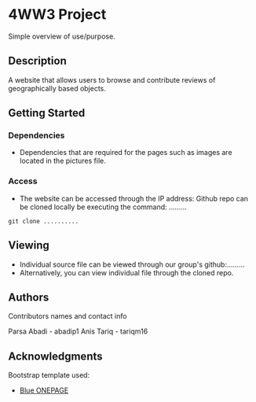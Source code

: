 # 4WW3 Project

Simple overview of use/purpose.

## Description

 A website that allows users to browse and contribute reviews of   geographically based objects.

## Getting Started

### Dependencies

* Dependencies that are required for the pages such as images are located in the pictures file. 


### Access

* The website can be accessed through the IP address: 
Github repo can be cloned locally be executing the command:
.........
```
git clone ..........
```

## Viewing

* Individual source file can be viewed through our group's github:.........
* Alternatively, you can view individual file through the cloned repo.


## Authors

Contributors names and contact info

Parsa Abadi - abadip1
Anis Tariq - tariqm16



## Acknowledgments

Bootstrap template used:
* [Blue ONEPAGE](https://themefisher.com/products/blue-free-onepage-responsive-corporate-template/)
